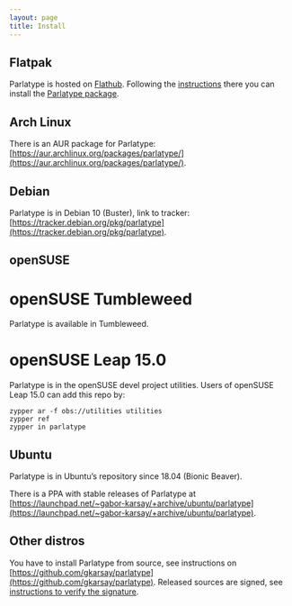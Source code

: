 ```yaml
---
layout: page
title: Install
---
```


## Flatpak
Parlatype is hosted on [Flathub](https://flathub.org/). Following the [instructions](https://flatpak.org/setup/) there you can install the [Parlatype package](https://flathub.org/apps/details/org.parlatype.Parlatype).

## Arch Linux

There is an AUR package for Parlatype: [https://aur.archlinux.org/packages/parlatype/](https://aur.archlinux.org/packages/parlatype/).

## Debian
Parlatype is in Debian 10 (Buster), link to tracker: [https://tracker.debian.org/pkg/parlatype](https://tracker.debian.org/pkg/parlatype).

## openSUSE

# openSUSE Tumbleweed
Parlatype is available in Tumbleweed.

# openSUSE Leap 15.0
Parlatype is in the openSUSE devel project utilities.
Users of openSUSE Leap 15.0 can add this repo by:

```
zypper ar -f obs://utilities utilities
zypper ref
zypper in parlatype
```

## Ubuntu
Parlatype is in Ubuntu’s repository since 18.04 (Bionic Beaver).

There is a PPA with stable releases of Parlatype at [https://launchpad.net/~gabor-karsay/+archive/ubuntu/parlatype](https://launchpad.net/~gabor-karsay/+archive/ubuntu/parlatype).

## Other distros
You have to install Parlatype from source, see instructions on [https://github.com/gkarsay/parlatype](https://github.com/gkarsay/parlatype).
Released sources are signed, see [instructions to verify the signature](signed.md).



